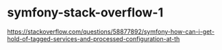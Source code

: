 # symfony-stack-overflow-1

https://stackoverflow.com/questions/58877892/symfony-how-can-i-get-hold-of-tagged-services-and-processed-configuration-at-th
